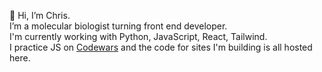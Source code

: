 👋 Hi, I’m Chris.  
I’m a molecular biologist turning front end developer.   
I'm currently working with Python, JavaScript, React, Tailwind.  
I practice JS on [Codewars](https://www.codewars.com/users/ccozens) and the code for sites I'm building is all hosted here. 

<!---
ccozens/ccozens is a ✨ special ✨ repository because its `README.md` (this file) appears on your GitHub profile.
You can click the Preview link to take a look at your changes.
--->
